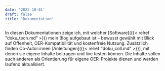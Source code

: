 ```yaml
---
date: '2025-10-01'
draft: false
title: "Dokumentation"
---
```

In diesen Dokumentationen zeige ich, mit welcher [Software]({{< relref "doku_tech.md" >}}) mein Blog aufgebaut ist – bewusst gewählt mit Blick auf Offenheit, OER-Kompatibilität und kostenfreie Nutzung. Zusätzlich finden Co-Autor:innen [Anleitungen]({{< relref "doku_coll.md" >}}), mit denen sie eigene Inhalte beitragen und live testen können. Die Inhalte sollen auch anderen als Orientierung für eigene OER-Projekte dienen und werden laufend aktualisiert.
